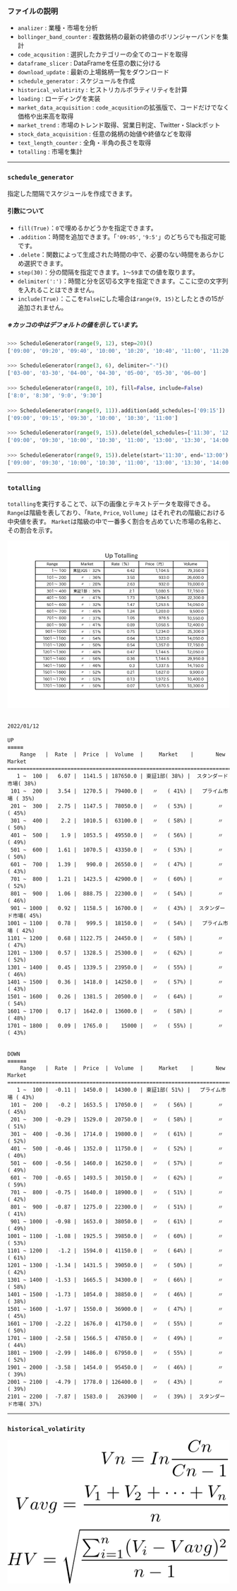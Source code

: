 ### ファイルの説明

 - `analizer` : 業種・市場を分析
 - `bollinger_band_counter` : 複数銘柄の最新の終値のボリンジャーバンドを集計
 - `code_acqusition` :  選択したカテゴリーの全てのコードを取得
 - `dataframe_slicer` : DataFrameを任意の数に分ける
 - `download_update` : 最新の上場銘柄一覧をダウンロード
 - `schedule_generator` : スケジュールを作成
 - `historical_volatirity` : ヒストリカルボラティリティを計算
 - `loading` : ローディングを実装
 - `market_data_acquisition` : `code_acqusition`の拡張版で、コードだけでなく価格や出来高を取得
 - `market_trend` : 市場のトレンド取得、営業日判定、Twitter・Slackボット
 - `stock_data_acquisition` : 任意の銘柄の始値や終値などを取得
 - `text_length_counter` : 全角・半角の長さを取得
 - `totalling` : 市場を集計

***

### `schedule_generator`

指定した間隔でスケジュールを作成できます。

#### 引数について

 - `fill(True)`：`0`で埋めるかどうかを指定できます。
 - `.addition`：時間を追加できます。「`'09:05'`, `'9:5'`」のどちらでも指定可能です。
 - `.delete`：関数によって生成された時間の中で、必要のない時間をあらかじめ選択できます。
 - `step(30)`：分の間隔を指定できます。`1～59`までの値を取ります。
 - `delimiter(':')`：時間と分を区切る文字を指定できます。ここに空の文字列を入れることはできません。
 - `include(True)`：ここを`False`にした場合は`range(9, 15)`としたときの15が追加されません。

##### ※カッコの中はデフォルトの値を示しています。

```python
>>> ScheduleGenerator(range(9, 12), step=20)()
['09:00', '09:20', '09:40', '10:00', '10:20', '10:40', '11:00', '11:20', '11:40', '12:00']

>>> ScheduleGenerator(range(3, 6), delimiter="-")()
['03-00', '03-30', '04-00', '04-30', '05-00', '05-30', '06-00']

>>> ScheduleGenerator(range(8, 10), fill=False, include=False)
['8:0', '8:30', '9:0', '9:30']

>>> ScheduleGenerator(range(9, 11)).addition(add_schedules=['09:15'])
['09:00', '09:15', '09:30', '10:00', '10:30', '11:00']

>>> ScheduleGenerator(range(9, 15)).delete(del_schedules=['11:30', '12:00', '12:30'])
['09:00', '09:30', '10:00', '10:30', '11:00', '13:00', '13:30', '14:00', '14:30', '15:00']

>>> ScheduleGenerator(range(9, 15)).delete(start='11:30', end='13:00')
['09:00', '09:30', '10:00', '10:30', '11:00', '13:00', '13:30', '14:00', '14:30', '15:00']
```

***

### `totalling`

`totalling`を実行することで、以下の画像とテキストデータを取得できる。
`Range`は階級を表しており、「`Rate`, `Price`, `Vollume`」はそれぞれの階級における中央値を表す。
`Market`は階級の中で一番多く割合を占めていた市場の名称と、その割合を示す。

![totalling sample image](../data/totalling_sample.png)

```

2022/01/12

UP
≡≡≡≡≡
    Range   |  Rate  |  Price  |  Volume  |     Market    |       New Market
===================================================================================
   1 ~  100 |   6.07 |  1141.5 | 187650.0 | 東証1部( 38%) |  スタンダード市場( 38%)
 101 ~  200 |   3.54 |  1270.5 |  79400.0 |   〃   ( 41%) |   プライム市場 ( 35%)
 201 ~  300 |   2.75 |  1147.5 |  78050.0 |   〃   ( 53%) |        〃      ( 45%)
 301 ~  400 |    2.2 |  1010.5 |  63100.0 |   〃   ( 58%) |        〃      ( 50%)
 401 ~  500 |    1.9 |  1053.5 |  49550.0 |   〃   ( 56%) |        〃      ( 49%)
 501 ~  600 |   1.61 |  1070.5 |  43350.0 |   〃   ( 53%) |        〃      ( 50%)
 601 ~  700 |   1.39 |   990.0 |  26550.0 |   〃   ( 47%) |        〃      ( 43%)
 701 ~  800 |   1.21 |  1423.5 |  42900.0 |   〃   ( 60%) |        〃      ( 52%)
 801 ~  900 |   1.06 |  888.75 |  22300.0 |   〃   ( 54%) |        〃      ( 46%)
 901 ~ 1000 |   0.92 |  1158.5 |  16700.0 |   〃   ( 43%) |  スタンダード市場( 45%)
1001 ~ 1100 |   0.78 |   999.5 |  18150.0 |   〃   ( 54%) |   プライム市場 ( 42%)
1101 ~ 1200 |   0.68 | 1122.75 |  24450.0 |   〃   ( 58%) |        〃      ( 47%)
1201 ~ 1300 |   0.57 |  1328.5 |  25300.0 |   〃   ( 62%) |        〃      ( 52%)
1301 ~ 1400 |   0.45 |  1339.5 |  23950.0 |   〃   ( 55%) |        〃      ( 46%)
1401 ~ 1500 |   0.36 |  1418.0 |  14250.0 |   〃   ( 57%) |        〃      ( 43%)
1501 ~ 1600 |   0.26 |  1381.5 |  20500.0 |   〃   ( 64%) |        〃      ( 54%)
1601 ~ 1700 |   0.17 |  1642.0 |  13600.0 |   〃   ( 58%) |        〃      ( 48%)
1701 ~ 1800 |   0.09 |  1765.0 |    15000 |   〃   ( 55%) |        〃      ( 43%)


DOWN
≡≡≡≡≡≡
    Range   |  Rate  |  Price  |  Volume  |     Market    |       New Market
===================================================================================
   1 ~  100 |  -0.11 |  1450.0 |  14300.0 | 東証1部( 51%) |   プライム市場 ( 43%)
 101 ~  200 |   -0.2 |  1653.5 |  17050.0 |   〃   ( 56%) |        〃      ( 45%)
 201 ~  300 |  -0.29 |  1529.0 |  20750.0 |   〃   ( 58%) |        〃      ( 51%)
 301 ~  400 |  -0.36 |  1714.0 |  19800.0 |   〃   ( 61%) |        〃      ( 52%)
 401 ~  500 |  -0.46 |  1352.0 |  11750.0 |   〃   ( 52%) |        〃      ( 40%)
 501 ~  600 |  -0.56 |  1460.0 |  16250.0 |   〃   ( 57%) |        〃      ( 49%)
 601 ~  700 |  -0.65 |  1493.5 |  30150.0 |   〃   ( 62%) |        〃      ( 59%)
 701 ~  800 |  -0.75 |  1640.0 |  18900.0 |   〃   ( 51%) |        〃      ( 42%)
 801 ~  900 |  -0.87 |  1275.0 |  22300.0 |   〃   ( 51%) |        〃      ( 41%)
 901 ~ 1000 |  -0.98 |  1653.0 |  38050.0 |   〃   ( 61%) |        〃      ( 49%)
1001 ~ 1100 |  -1.08 |  1925.5 |  39850.0 |   〃   ( 60%) |        〃      ( 53%)
1101 ~ 1200 |   -1.2 |  1594.0 |  41150.0 |   〃   ( 64%) |        〃      ( 61%)
1201 ~ 1300 |  -1.34 |  1431.5 |  39050.0 |   〃   ( 50%) |        〃      ( 42%)
1301 ~ 1400 |  -1.53 |  1665.5 |  34300.0 |   〃   ( 66%) |        〃      ( 58%)
1401 ~ 1500 |  -1.73 |  1054.0 |  38850.0 |   〃   ( 46%) |        〃      ( 38%)
1501 ~ 1600 |  -1.97 |  1550.0 |  36900.0 |   〃   ( 47%) |        〃      ( 45%)
1601 ~ 1700 |  -2.22 |  1676.0 |  41750.0 |   〃   ( 55%) |        〃      ( 50%)
1701 ~ 1800 |  -2.58 |  1566.5 |  47850.0 |   〃   ( 49%) |        〃      ( 44%)
1801 ~ 1900 |  -2.99 |  1486.0 |  67950.0 |   〃   ( 55%) |        〃      ( 52%)
1901 ~ 2000 |  -3.58 |  1454.0 |  95450.0 |   〃   ( 46%) |        〃      ( 39%)
2001 ~ 2100 |  -4.79 |  1778.0 | 126400.0 |   〃   ( 43%) |        〃      ( 39%)
2101 ~ 2200 |  -7.87 |  1583.0 |   263900 |   〃   ( 39%) |  スタンダード市場( 37%)

```

***

### `historical_volatirity`

![hv](../data/historical_volatility.png)

